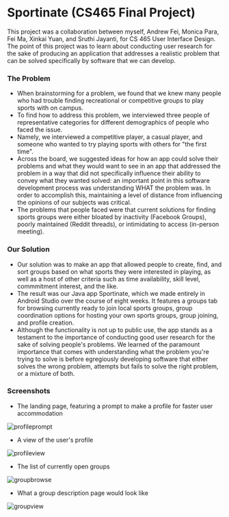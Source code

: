 # Sportinate (CS465 Final Project)

This project was a collaboration between myself, Andrew Fei, Monica Para, Fei Ma, Xinkai Yuan, and Sruthi Jayanti, for CS 465 User Interface Design.
The point of this project was to learn about conducting user research for the sake of producing an application that addresses a realistic problem that can be solved specifically by software that we can develop.

### The Problem
* When brainstorming for a problem, we found that we knew many people who had trouble finding recreational or competitive groups to play sports with on campus.
* To find how to address this problem, we interviewed three people of representative categories for different demographics of people who faced the issue. 
* Namely, we interviewed a competitive player, a casual player, and someone who wanted to try playing sports with others for "the first time".
* Across the board, we suggested ideas for how an app could solve their problems and what they would want to see in an app that addressed the problem in a way that did not specifically influence their ability to convey what they wanted solved: an important point in this software development process was understanding WHAT the problem was. In order to accomplish this, maintaining a level of distance from influencing the opinions of our subjects was critical.
* The problems that people faced were that current solutions for finding sports groups were either bloated by inactivity (Facebook Groups), poorly maintained (Reddit threads), or intimidating to access (in-person meeting).

### Our Solution
* Our solution was to make an app that allowed people to create, find, and sort groups based on what sports they were interested in playing, as well as a host of other criteria such as time availability, skill level, commmitment interest, and the like.
* The result was our Java app Sportinate, which we made entirely in Android Studio over the course of eight weeks. It features a groups tab for browsing currently ready to join local sports groups, group coordination options for hosting your own sports groups, group joining, and profile creation.
* Although the functionality is not up to public use, the app stands as a testament to the importance of conducting good user research for the sake of solving people's problems. We learned of the paramount importance that comes with understanding what the problem you're trying to solve is before egregiously developing software that either solves the wrong problem, attempts but fails to solve the right problem, or a mixture of both.

### Screenshots
* The landing page, featuring a prompt to make a profile for faster user accommodation

![profileprompt](https://github.com/gabechutuape/cs-465-sportinate/blob/main/images/makeaprofile.png)

* A view of the user's profile

![profileview](https://github.com/gabechutuape/cs-465-sportinate/blob/main/images/profileview.png)

* The list of currently open groups

![groupbrowse](https://github.com/gabechutuape/cs-465-sportinate/blob/main/images/groupbrowse.png)

* What a group description page would look like

![groupview](https://github.com/gabechutuape/cs-465-sportinate/blob/main/images/groupview.png)

